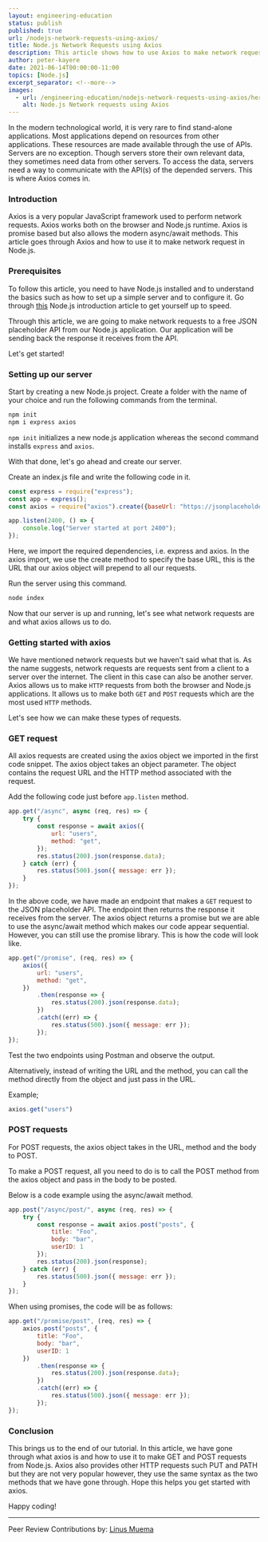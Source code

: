 ```yaml
---
layout: engineering-education
status: publish
published: true
url: /nodejs-network-requests-using-axios/
title: Node.js Network Requests using Axios
description: This article shows how to use Axios to make network request in Node.js. Axios is a very popular JavaScript framework used to perform network requests.
author: peter-kayere
date: 2021-06-14T00:00:00-11:00
topics: [Node.js]
excerpt_separator: <!--more-->
images:
  - url: /engineering-education/nodejs-network-requests-using-axios/hero.jpg
    alt: Node.js Network requests using Axios
---
```

In the modern technological world, it is very rare to find stand-alone applications. Most applications depend on resources from other applications. These resources are made available through the use of APIs. Servers are no exception. Though servers store their own relevant data, they sometimes need data from other servers. To access the data, servers need a way to communicate with the API(s) of the depended servers. This is where Axios comes in.
<!--more-->
### Introduction
Axios is a very popular JavaScript framework used to perform network requests. Axios works both on the browser and Node.js runtime. Axios is promise based but also allows the modern async/await methods. This article goes through Axios and how to use it to make network request in Node.js.

### Prerequisites
To follow this article, you need to have Node.js installed and to understand the basics such as how to set up a simple server and to configure it. Go through [this](/engineering-education/building-a-basic-api-with-nodejs/) Node.js introduction article to get yourself up to speed.

Through this article, we are going to make network requests to a free JSON placeholder API from our Node.js application. Our application will be sending back the response it receives from the API.

Let's get started!

### Setting up our server
Start by creating a new Node.js project. Create a folder with the name of your choice and run the following commands from the terminal.

```bash
npm init
npm i express axios
```

`npm init` initializes a new node.js application whereas the second command installs `express` and `axios`.

With that done, let's go ahead and create our server.

Create an index.js file and write the following code in it.

```JavaScript
const express = require("express");
const app = express();
const axios = require("axios").create({baseUrl: "https://jsonplaceholder.typicode.com/"});

app.listen(2400, () => {
	console.log("Server started at port 2400");
});
```

Here, we import the required dependencies, i.e. express and axios. In the axios import, we use the create method to specify the base URL, this is the URL that our axios object will prepend to all our requests.

Run the server using this command.

```bash
node index
```

Now that our server is up and running, let's see what network requests are and what axios allows us to do.

### Getting started with axios
We have mentioned network requests but we haven't said what that is. As the name suggests, network requests are requests sent from a client to a server over the internet. The client in this case can also be another server. Axios allows us to make `HTTP` requests from both the browser and Node.js applications. It allows us to make both `GET` and `POST` requests which are the most used `HTTP` methods.

Let's see how we can make these types of requests.

### GET request
All axios requests are created using the axios object we imported in the first code snippet. The axios object takes an object parameter. The object contains the request URL and the HTTP method associated with the request.

Add the following code just before `app.listen` method.

```JavaScript
app.get("/async", async (req, res) => {
	try {
		const response = await axios({
			url: "users",
			method: "get",
		});
		res.status(200).json(response.data);
	} catch (err) {
		res.status(500).json({ message: err });
	}
});
```

In the above code, we have made an endpoint that makes a `GET` request to the JSON placeholder API. The endpoint then returns the response it receives from the server. The axios object returns a promise but we are able to use the async/await method which makes our code appear sequential. However, you can still use the promise library. This is how the code will look like.

```JavaScript
app.get("/promise", (req, res) => {
	axios({
		url: "users",
		method: "get",
	})
		.then(response => {
			res.status(200).json(response.data);
		})
		.catch((err) => {
			res.status(500).json({ message: err });
		});
});
```

Test the two endpoints using Postman and observe the output.

Alternatively, instead of writing the URL and the method, you can call the method directly from the object and just pass in the URL.

Example;

```JavaScript
axios.get("users")
```

### POST requests
For POST requests, the axios object takes in the URL, method and the body to POST.

To make a POST request, all you need to do is to call the POST method from the axios object and pass in the body to be posted.

Below is a code example using the async/await method.

```JavaScript
app.post("/async/post/", async (req, res) => {
	try {
		const response = await axios.post("posts", {
			title: "Foo",
			body: "bar",
			userID: 1
		});
		res.status(200).json(response);
	} catch (err) {
		res.status(500).json({ message: err });
	}
});
```

When using promises, the code will be as follows:

```JavaScript
app.get("/promise/post", (req, res) => {
	axios.post("posts", {
		title: "Foo",
		body: "bar",
		userID: 1
	})
		.then(response => {
			res.status(200).json(response.data);
		})
		.catch((err) => {
			res.status(500).json({ message: err });
		});
});
```

### Conclusion
This brings us to the end of our tutorial. In this article, we have gone through what axios is and how to use it to make GET and POST requests from Node.js. Axios also provides other HTTP requests such PUT and PATH but they are not very popular however, they use the same syntax as the two methods that we have gone through. Hope this helps you get started with axios.

Happy coding!

---

Peer Review Contributions by: [Linus Muema](/engineering-education/authors/linus-muema/)
